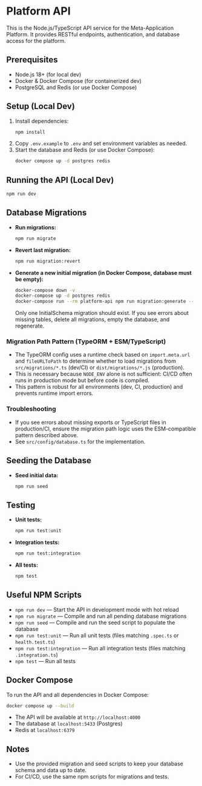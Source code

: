 # Platform API

This is the Node.js/TypeScript API service for the Meta-Application Platform. It provides RESTful endpoints, authentication, and database access for the platform.

## Prerequisites
- Node.js 18+ (for local dev)
- Docker & Docker Compose (for containerized dev)
- PostgreSQL and Redis (or use Docker Compose)

## Setup (Local Dev)

1. Install dependencies:
   ```bash
   npm install
   ```
2. Copy `.env.example` to `.env` and set environment variables as needed.
3. Start the database and Redis (or use Docker Compose):
   ```bash
   docker compose up -d postgres redis
   ```

## Running the API (Local Dev)

```bash
npm run dev
```

## Database Migrations

- **Run migrations:**
  ```bash
  npm run migrate
  ```
- **Revert last migration:**
  ```bash
  npm run migration:revert
  ```
- **Generate a new initial migration (in Docker Compose, database must be empty):**
  ```bash
  docker-compose down -v
  docker-compose up -d postgres redis
  docker-compose run --rm platform-api npm run migration:generate -- src/migrations/InitialSchema
  ```
  Only one InitialSchema migration should exist. If you see errors about missing tables, delete all migrations, empty the database, and regenerate.

### Migration Path Pattern (TypeORM + ESM/TypeScript)
- The TypeORM config uses a runtime check based on `import.meta.url` and `fileURLToPath` to determine whether to load migrations from `src/migrations/*.ts` (dev/CI) or `dist/migrations/*.js` (production).
- This is necessary because `NODE_ENV` alone is not sufficient: CI/CD often runs in production mode but before code is compiled.
- This pattern is robust for all environments (dev, CI, production) and prevents runtime import errors.

### Troubleshooting
- If you see errors about missing exports or TypeScript files in production/CI, ensure the migration path logic uses the ESM-compatible pattern described above.
- See `src/config/database.ts` for the implementation.

## Seeding the Database

- **Seed initial data:**
  ```bash
  npm run seed
  ```

## Testing

- **Unit tests:**
  ```bash
  npm run test:unit
  ```
- **Integration tests:**
  ```bash
  npm run test:integration
  ```
- **All tests:**
  ```bash
  npm test
  ```

## Useful NPM Scripts

- `npm run dev` — Start the API in development mode with hot reload
- `npm run migrate` — Compile and run all pending database migrations
- `npm run seed` — Compile and run the seed script to populate the database
- `npm run test:unit` — Run all unit tests (files matching `.spec.ts` or `health.test.ts`)
- `npm run test:integration` — Run all integration tests (files matching `.integration.ts`)
- `npm test` — Run all tests

## Docker Compose

To run the API and all dependencies in Docker Compose:

```bash
docker compose up --build
```

- The API will be available at `http://localhost:4000`
- The database at `localhost:5433` (Postgres)
- Redis at `localhost:6379`

## Notes
- Use the provided migration and seed scripts to keep your database schema and data up to date.
- For CI/CD, use the same npm scripts for migrations and tests.
